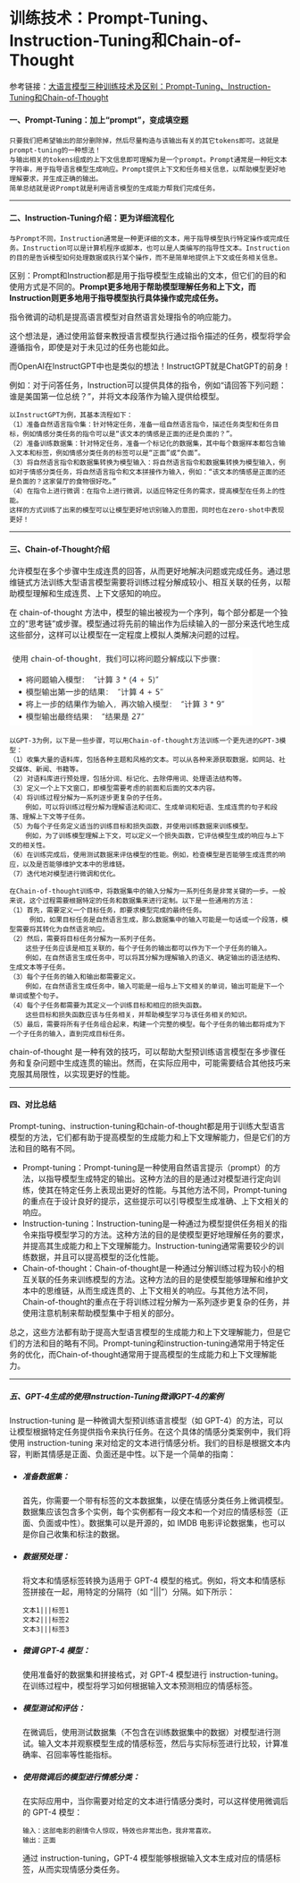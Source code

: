 # 训练技术：Prompt-Tuning、Instruction-Tuning和Chain-of-Thought

参考链接：[大语言模型三种训练技术及区别：Prompt-Tuning、Instruction-Tuning和Chain-of-Thought](https://mp.weixin.qq.com/s?__biz=MzIwMTc4ODE0Mw==&mid=2247616263&idx=1&sn=092a7e80ec9fa8bc87922c443177e97c&chksm=96ebd887a19c519190cc432c28f076b180f83a29d1643c05c0fe98b47c3535838bf97cb5411b&scene=21#wechat_redirect)

#### 一、Prompt-Tuning：加上“prompt”，变成填空题

```
只要我们把希望输出的部分删除掉，然后尽量构造与该输出有关的其它tokens即可。这就是prompt-tuning的一种想法！
与输出相关的tokens组成的上下文信息即可理解为是一个prompt。Prompt通常是一种短文本字符串，用于指导语言模型生成响应。Prompt提供上下文和任务相关信息，以帮助模型更好地理解要求，并生成正确的输出。
简单总结就是说Prompt就是利用语言模型的生成能力帮我们完成任务。
```

----

#### 二、Instruction-Tuning介绍：更为详细流程化

```
与Prompt不同，Instruction通常是一种更详细的文本，用于指导模型执行特定操作或完成任务。Instruction可以是计算机程序或脚本，也可以是人类编写的指导性文本。Instruction的目的是告诉模型如何处理数据或执行某个操作，而不是简单地提供上下文或任务相关信息。
```

区别：Prompt和Instruction都是用于指导模型生成输出的文本，但它们的目的和使用方式是不同的。**Prompt更多地用于帮助模型理解任务和上下文，而Instruction则更多地用于指导模型执行具体操作或完成任务。**

指令微调的动机是提高语言模型对自然语言处理指令的响应能力。

这个想法是，通过使用监督来教授语言模型执行通过指令描述的任务，模型将学会遵循指令，即使是对于未见过的任务也能如此。

而OpenAI在InstructGPT中也是类似的想法！InstructGPT就是ChatGPT的前身！

例如：对于问答任务，Instruction可以提供具体的指令，例如“请回答下列问题：谁是美国第一位总统？”，并将文本段落作为输入提供给模型。

```
以InstructGPT为例，其基本流程如下：
（1）准备自然语言指令集：针对特定任务，准备一组自然语言指令，描述任务类型和任务目标，例如情感分类任务的指令可以是“该文本的情感是正面的还是负面的？”。
（2）准备训练数据集：针对特定任务，准备一个标记化的数据集，其中每个数据样本都包含输入文本和标签，例如情感分类任务的标签可以是“正面”或“负面”。
（3）将自然语言指令和数据集转换为模型输入：将自然语言指令和数据集转换为模型输入，例如对于情感分类任务，将自然语言指令和文本拼接作为输入，例如：“该文本的情感是正面的还是负面的？这家餐厅的食物很好吃。”
（4）在指令上进行微调：在指令上进行微调，以适应特定任务的需求，提高模型在任务上的性能。
这样的方式训练了出来的模型可以让模型更好地识别输入的意图，同时也在zero-shot中表现更好！
```

----

#### 三、Chain-of-Thought介绍

允许模型在多个步骤中生成连贯的回答，从而更好地解决问题或完成任务。通过思维链式方法训练大型语言模型需要将训练过程分解成较小、相互关联的任务，以帮助模型理解和生成连贯、上下文感知的响应。

在 chain-of-thought 方法中，模型的输出被视为一个序列，每个部分都是一个独立的“思考链”或步骤。模型通过将先前的输出作为后续输入的一部分来迭代地生成这些部分，这样可以让模型在一定程度上模拟人类解决问题的过程。

<img src="pics/Prompt-Tuning、Instruction-Tuning和Chain-of-Thought/image-20230506113220989.png" alt="image-20230506113220989" style="zoom:43%;" /> 

```
以GPT-3为例，以下是一些步骤，可以用Chain-of-thought方法训练一个更先进的GPT-3模型：
（1）收集大量的语料库，包括各种主题和风格的文本。可以从各种来源获取数据，如网站、社交媒体、新闻、书籍等。
（2）对语料库进行预处理，包括分词、标记化、去除停用词、处理语法结构等。
（3）定义一个上下文窗口，即模型需要考虑的前面和后面的文本内容。
（4）将训练过程分解为一系列逐步更复杂的子任务。
    例如，可以将训练过程分解为理解语法和词汇、生成单词和短语、生成连贯的句子和段落、理解上下文等子任务。
（5）为每个子任务定义适当的训练目标和损失函数，并使用训练数据来训练模型。
    例如，为了训练模型理解上下文，可以定义一个损失函数，它评估模型生成的响应与上下文的相关性。
（6）在训练完成后，使用测试数据来评估模型的性能。例如，检查模型是否能够生成连贯的响应，以及是否能够维护文本中的思维链。
（7）迭代地对模型进行微调和优化。
```

```
在Chain-of-thought训练中，将数据集中的输入分解为一系列任务是非常关键的一步。一般来说，这个过程需要根据特定的任务和数据集来进行定制。以下是一些通用的方法：
（1）首先，需要定义一个目标任务，即要求模型完成的最终任务。
     例如，如果目标任务是自然语言生成，那么数据集中的输入可能是一句话或一个段落，模型需要将其转化为自然语言响应。
（2）然后，需要将目标任务分解为一系列子任务。
    这些子任务应该是相互关联的，每个子任务的输出都可以作为下一个子任务的输入。
    例如，在自然语言生成任务中，可以将其分解为理解输入的语义、确定输出的语法结构、生成文本等子任务。
（3）每个子任务的输入和输出都需要定义。
    例如，在自然语言生成任务中，输入可能是一组与上下文相关的单词，输出可能是下一个单词或整个句子。
（4）每个子任务都需要为其定义一个训练目标和相应的损失函数。
    这些目标和损失函数应该与任务相关，并帮助模型学习与该任务相关的知识。
（5）最后，需要将所有子任务组合起来，构建一个完整的模型。每个子任务的输出都将成为下一个子任务的输入，直到完成目标任务。
```

chain-of-thought 是一种有效的技巧，可以帮助大型预训练语言模型在多步骤任务和复杂问题中生成连贯的输出。然而，在实际应用中，可能需要结合其他技巧来克服其局限性，以实现更好的性能。

----

#### 四、对比总结

Prompt-tuning、instruction-tuning和chain-of-thought都是用于训练大型语言模型的方法，它们都有助于提高模型的生成能力和上下文理解能力，但是它们的方法和目的略有不同。

- Prompt-tuning：Prompt-tuning是一种使用自然语言提示（prompt）的方法，以指导模型生成特定的输出。这种方法的目的是通过对模型进行定向训练，使其在特定任务上表现出更好的性能。与其他方法不同，Prompt-tuning的重点在于设计良好的提示，这些提示可以引导模型生成准确、上下文相关的响应。
- Instruction-tuning：Instruction-tuning是一种通过为模型提供任务相关的指令来指导模型学习的方法。这种方法的目的是使模型更好地理解任务的要求，并提高其生成能力和上下文理解能力。Instruction-tuning通常需要较少的训练数据，并且可以提高模型的泛化性能。
- Chain-of-thought：Chain-of-thought是一种通过分解训练过程为较小的相互关联的任务来训练模型的方法。这种方法的目的是使模型能够理解和维护文本中的思维链，从而生成连贯的、上下文相关的响应。与其他方法不同，Chain-of-thought的重点在于将训练过程分解为一系列逐步更复杂的任务，并使用注意机制来帮助模型集中于相关的部分。

总之，这些方法都有助于提高大型语言模型的生成能力和上下文理解能力，但是它们的方法和目的略有不同。Prompt-tuning和instruction-tuning通常用于特定任务的优化，而Chain-of-thought通常用于提高模型的生成能力和上下文理解能力。

---

##### 五、GPT-4生成的使用Instruction-Tuning微调GPT-4的案例

Instruction-tuning 是一种微调大型预训练语言模型（如 GPT-4）的方法，可以让模型根据特定任务提供指令来执行任务。在这个具体的情感分类案例中，我们将使用 instruction-tuning 来对给定的文本进行情感分析。我们的目标是根据文本内容，判断其情感是正面、负面还是中性。以下是一个简单的指南：

- ##### 准备数据集：

  首先，你需要一个带有标签的文本数据集，以便在情感分类任务上微调模型。数据集应该包含多个实例，每个实例都有一段文本和一个对应的情感标签（正面、负面或中性）。数据集可以是开源的，如 IMDB 电影评论数据集，也可以是你自己收集和标注的数据。

- ##### 数据预处理：

  将文本和情感标签转换为适用于 GPT-4 模型的格式。例如，将文本和情感标签拼接在一起，用特定的分隔符（如 “|||”）分隔。如下所示：

  ```
  文本1|||标签1
  文本2|||标签2
  文本3|||标签3
  ```

- ##### 微调 GPT-4 模型：

  使用准备好的数据集和拼接格式，对 GPT-4 模型进行 instruction-tuning。在训练过程中，模型将学习如何根据输入文本预测相应的情感标签。

- ##### 模型测试和评估：

  在微调后，使用测试数据集（不包含在训练数据集中的数据）对模型进行测试。输入文本并观察模型生成的情感标签，然后与实际标签进行比较，计算准确率、召回率等性能指标。

- ##### 使用微调后的模型进行情感分类：

  在实际应用中，当你需要对给定的文本进行情感分类时，可以这样使用微调后的 GPT-4 模型：

  ```
  输入：这部电影的剧情令人惊叹，特效也非常出色，我非常喜欢。
  输出：正面
  ```

  通过 instruction-tuning，GPT-4 模型能够根据输入文本生成对应的情感标签，从而实现情感分类任务。
